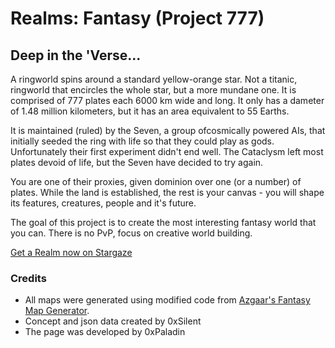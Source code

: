 # Realms: Fantasy (Project 777)
## Deep in the 'Verse...
A ringworld spins around a standard yellow-orange star. Not a titanic, ringworld that encircles the whole star, but a more mundane one. It is comprised of 777 plates each 6000 km wide and long. It only has a dameter of 1.48 million kilometers, but it has an area equivalent to 55 Earths.

It is maintained (ruled) by the Seven, a group ofcosmically powered AIs, that initially seeded the ring with life so that they could play as gods. Unfortunately their first experiment didn't end well. The Cataclysm left most plates devoid of life, but the Seven have decided to try again.

You are one of their proxies, given dominion over one (or a number) of plates. While the land is established, the rest is your canvas - you will shape its features, creatures, people and it's future.

The goal of this project is to create the most interesting fantasy world that you can. There is no PvP, focus on creative world building.

[Get a Realm now on Stargaze](https://www.stargaze.zone/launchpad/stars1avmaqtmxw9g43mgpxzuhv074gmzm5wharxrvlsfp4ze7246gyqdqtr9a0l)

### Credits
* All maps were generated using modified code from [Azgaar's Fantasy Map Generator](https://github.com/Azgaar/Fantasy-Map-Generator).
* Concept and json data created by 0xSilent
* The page was developed by 0xPaladin
